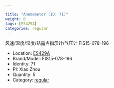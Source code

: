 ```yaml
---

title: "Anemometer (ID: 71)"
weight: 0
tags: [ES429A]
categories: regular
---
```


风速/温度/湿度/结露点指示计/气压计 FIS15-078-196

<!--more-->



- Location: [ES429A](../../tags/es429a)
- Brand/Model: FIS15-078-196
- Identity: 71
- PI: Xiao Zhou
- Quantity: 5
- Category: [regular](../../categories/regular)






